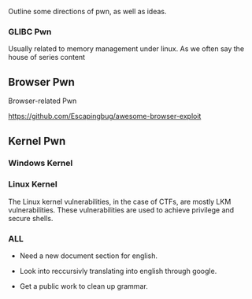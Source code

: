 Outline some directions of pwn, as well as ideas.






### GLIBC Pwn


Usually related to memory management under linux. As we often say the house of series content






## Browser Pwn


Browser-related Pwn


https://github.com/Escapingbug/awesome-browser-exploit







## Kernel Pwn


### Windows Kernel



### Linux Kernel

The Linux kernel vulnerabilities, in the case of CTFs, are mostly LKM vulnerabilities. These vulnerabilities are used to achieve privilege and secure shells.


### ALL
* Need a new document section for english.

* Look into reccursivly translating into english through google.

* Get a public work to clean up grammar. 
